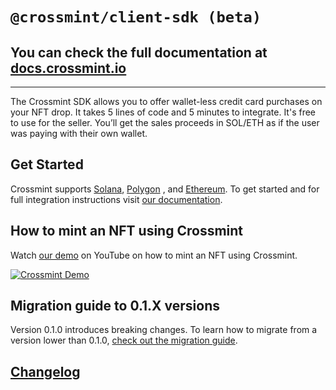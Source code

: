 # `@crossmint/client-sdk (beta)`

## You can check the full documentation at [docs.crossmint.io](https://docs.crossmint.io/)

---

The Crossmint SDK allows you to offer wallet-less credit card purchases on your NFT drop. It takes 5 lines of code and 5 minutes to integrate. It's free to use for the seller. You’ll get the sales proceeds in SOL/ETH as if the user was paying with their own wallet.

## Get Started

Crossmint supports [Solana](https://docs.crossmint.io/accept-credit-cards/integration-guides/solana-candy-machine), [Polygon](https://docs.crossmint.io/accept-credit-cards/integration-guides/polygon)
, and [Ethereum](https://docs.crossmint.io/accept-credit-cards/integration-guides/ethereum). To get started and for full integration instructions visit [our documentation](https://docs.crossmint.io/).

## How to mint an NFT using Crossmint

Watch [our demo](https://www.youtube.com/watch?v=4NTgDFU-lms) on YouTube on how to mint an NFT using Crossmint.

[![Crossmint Demo](https://img.youtube.com/vi/4NTgDFU-lms/0.jpg)](https://www.youtube.com/watch?v=4NTgDFU-lms)

## Migration guide to 0.1.X versions

Version 0.1.0 introduces breaking changes. To learn how to migrate from a version lower than 0.1.0, [check out the migration guide](https://docs.google.com/document/d/14IKpjrij7kU7Dr0I7rZkf0PyDNbXiklx2v4GuzUrFbw/edit?usp=sharing).

## [Changelog](https://docs.google.com/document/d/e/2PACX-1vR5NzVS2msrCMZxlcfBgAT-Y8kAypeKqH_WBeNiwVTmyEzLZvJBWrKrz_966-d3jumwIBi94IXGT6Wp/pub)